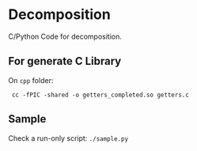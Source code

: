 # Decomposition

C/Python Code for decomposition.


## For generate C Library

 On `cpp` folder:
 
     cc -fPIC -shared -o getters_completed.so getters.c

## Sample

Check a run-only script: `./sample.py`